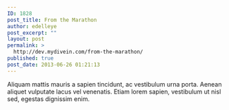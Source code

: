```yaml
---
ID: 1828
post_title: From the Marathon
author: edelleye
post_excerpt: ""
layout: post
permalink: >
  http://dev.mydivein.com/from-the-marathon/
published: true
post_date: 2013-06-26 01:21:13
---
```

Aliquam mattis mauris a sapien tincidunt, ac vestibulum urna porta. Aenean aliquet vulputate lacus vel venenatis. Etiam lorem sapien, vestibulum ut nisl sed, egestas dignissim enim.
